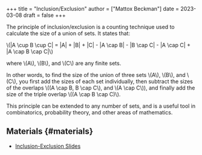 +++
title = "Inclusion/Exclusion"
author = ["Mattox Beckman"]
date = 2023-03-08
draft = false
+++

The principle of inclusion/exclusion is a counting technique used to calculate the size of a union of sets. It states that:

\\(|A \cup B \cup C| = |A| + |B| + |C| - |A \cap B| - |B \cap C| - |A \cap C| + |A \cap B \cap C|\\)

where \\(A\\), \\(B\\), and \\(C\\) are any finite sets.

In other words, to find the size of the union of three sets \\(A\\), \\(B\\), and \\(C\\), you first add the sizes of each set
individually, then subtract the sizes of the overlaps \\((A \cap B, B \cap C\\), and \\(A \cap C\\)), and finally add the size of the
triple overlap \\((A \cap B \cap C)\\).

This principle can be extended to any number of sets, and is a useful tool in combinatorics, probability theory, and
other areas of mathematics.


## Materials {#materials}

-   [Inclusion-Exclusion Slides](/handouts/inclusion-exclusion.pdf)
